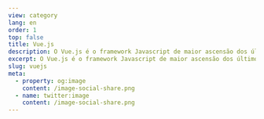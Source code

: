 ```yaml
---
view: category
lang: en
order: 1
top: false
title: Vue.js
description: O Vue.js é o framework Javascript de maior ascensão dos últimos anos e com certeza tem seu espaço especial aqui.
excerpt: O Vue.js é o framework Javascript de maior ascensão dos últimos anos
slug: vuejs
meta:
  - property: og:image
    content: /image-social-share.png
  - name: twitter:image
    content: /image-social-share.png
---
```

